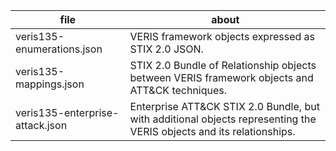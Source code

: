 | file | about |
|---|---|
| veris135-enumerations.json | VERIS framework objects expressed as STIX 2.0 JSON. |
| veris135-mappings.json | STIX 2.0 Bundle of Relationship objects between VERIS framework objects and ATT&CK techniques. |
| veris135-enterprise-attack.json | Enterprise ATT&CK STIX 2.0 Bundle, but with additional objects representing the VERIS objects and its relationships. |
